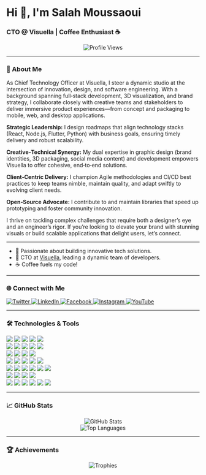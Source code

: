 # Hi 👋, I'm Salah Moussaoui 

### CTO @ Visuella | Coffee Enthusiast ☕

<p align="center">
  <img src="https://komarev.com/ghpvc/?username=salah-moussaoui&label=Profile%20views&color=0e75b6&style=flat" alt="Profile Views" />
</p>

---

### 🚀 About Me

As Chief Technology Officer at Visuella, I steer a dynamic studio at the intersection of innovation, design, and software engineering. With a background spanning full‑stack development, 3D visualization, and brand strategy, I collaborate closely with creative teams and stakeholders to deliver immersive product experiences—from concept and packaging to mobile, web, and desktop applications.

**Strategic Leadership:** I design roadmaps that align technology stacks (React, Node.js, Flutter, Python) with business goals, ensuring timely delivery and robust scalability.

**Creative‑Technical Synergy:** My dual expertise in graphic design (brand identities, 3D packaging, social media content) and development empowers Visuella to offer cohesive, end‑to‑end solutions.

**Client‑Centric Delivery:** I champion Agile methodologies and CI/CD best practices to keep teams nimble, maintain quality, and adapt swiftly to evolving client needs.

**Open‑Source Advocate:** I contribute to and maintain libraries that speed up prototyping and foster community innovation.

I thrive on tackling complex challenges that require both a designer’s eye and an engineer’s rigor. If you’re looking to elevate your brand with stunning visuals or build scalable applications that delight users, let’s connect.

---

- 🧠 Passionate about building innovative tech solutions.
- 💼 CTO at [Visuella](https://visuella-dz.com), leading a dynamic team of developers.
- ☕ Coffee fuels my code!

---

### 🌐 Connect with Me

<p align="left">
  <a href="https://twitter.com/visuella_dz" target="_blank">
    <img src="https://img.shields.io/badge/Twitter-1DA1F2?style=flat&logo=twitter&logoColor=white" alt="Twitter" />
  </a>
  <a href="https://linkedin.com/company/visuella-dz/" target="_blank">
    <img src="https://img.shields.io/badge/LinkedIn-0A66C2?style=flat&logo=linkedin&logoColor=white" alt="LinkedIn" />
  </a>
  <a href="https://fb.com/dzvisuella" target="_blank">
    <img src="https://img.shields.io/badge/Facebook-1877F2?style=flat&logo=facebook&logoColor=white" alt="Facebook" />
  </a>
  <a href="https://instagram.com/visuella_dz" target="_blank">
    <img src="https://img.shields.io/badge/Instagram-E4405F?style=flat&logo=instagram&logoColor=white" alt="Instagram" />
  </a>
  <a href="https://www.youtube.com/@visuella_dz" target="_blank">
    <img src="https://img.shields.io/badge/YouTube-FF0000?style=flat&logo=youtube&logoColor=white" alt="YouTube" />
  </a>
</p>

---

### 🛠️ Technologies & Tools

<p>
  <img src="https://img.shields.io/badge/React-20232A?style=flat&logo=react&logoColor=61DAFB" />
  <img src="https://img.shields.io/badge/Vue.js-35495E?style=flat&logo=vue.js&logoColor=4FC08D" />
  <img src="https://img.shields.io/badge/Next.js-000000?style=flat&logo=next.js&logoColor=white" />
  <img src="https://img.shields.io/badge/Tailwind_CSS-38B2AC?style=flat&logo=tailwind-css&logoColor=white" />
  <img src="https://img.shields.io/badge/Bootstrap-563D7C?style=flat&logo=bootstrap&logoColor=white" />
  <br/>
  <img src="https://img.shields.io/badge/Node.js-339933?style=flat&logo=nodedotjs&logoColor=white" />
  <img src="https://img.shields.io/badge/Express.js-000000?style=flat&logo=express&logoColor=white" />
  <img src="https://img.shields.io/badge/Laravel-FF2D20?style=flat&logo=laravel&logoColor=white" />
  <img src="https://img.shields.io/badge/PHP-777BB4?style=flat&logo=php&logoColor=white" />
  <img src="https://img.shields.io/badge/Python-3776AB?style=flat&logo=python&logoColor=white" />
  <br/>
  <img src="https://img.shields.io/badge/Flutter-02569B?style=flat&logo=flutter&logoColor=white" />
  <img src="https://img.shields.io/badge/React_Native-20232A?style=flat&logo=react&logoColor=61DAFB" />
  <img src="https://img.shields.io/badge/Kotlin-0095D5?style=flat&logo=kotlin&logoColor=white" />
  <img src="https://img.shields.io/badge/Android-3DDC84?style=flat&logo=android&logoColor=white" />
  <br/>
  <img src="https://img.shields.io/badge/MySQL-4479A1?style=flat&logo=mysql&logoColor=white" />
  <img src="https://img.shields.io/badge/PostgreSQL-336791?style=flat&logo=postgresql&logoColor=white" />
  <img src="https://img.shields.io/badge/MongoDB-47A248?style=flat&logo=mongodb&logoColor=white" />
  <img src="https://img.shields.io/badge/Redis-DC382D?style=flat&logo=redis&logoColor=white" />
  <img src="https://img.shields.io/badge/SQLite-003B57?style=flat&logo=sqlite&logoColor=white" />
  <br/>
  <img src="https://img.shields.io/badge/Docker-2496ED?style=flat&logo=docker&logoColor=white" />
  <img src="https://img.shields.io/badge/AWS-232F3E?style=flat&logo=amazon-aws&logoColor=white" />
  <img src="https://img.shields.io/badge/Azure-0078D4?style=flat&logo=microsoft-azure&logoColor=white" />
  <img src="https://img.shields.io/badge/Google_Cloud-4285F4?style=flat&logo=google-cloud&logoColor=white" />
  <img src="https://img.shields.io/badge/Heroku-430098?style=flat&logo=heroku&logoColor=white" />
  <img src="https://img.shields.io/badge/Nginx-009639?style=flat&logo=nginx&logoColor=white" />
  <br/>
  <img src="https://img.shields.io/badge/Figma-F24E1E?style=flat&logo=figma&logoColor=white" />
  <img src="https://img.shields.io/badge/Adobe_Illustrator-FF9A00?style=flat&logo=adobe-illustrator&logoColor=white" />
  <img src="https://img.shields.io/badge/Adobe_Photoshop-31A8FF?style=flat&logo=adobe-photoshop&logoColor=white" />
  <img src="https://img.shields.io/badge/Adobe_XD-FF61F6?style=flat&logo=adobe-xd&logoColor=white" />
  <br/>
  <img src="https://img.shields.io/badge/Git-F05032?style=flat&logo=git&logoColor=white" />
  <img src="https://img.shields.io/badge/GitHub-181717?style=flat&logo=github&logoColor=white" />
  <img src="https://img.shields.io/badge/GraphQL-E10098?style=flat&logo=graphql&logoColor=white" />
  <img src="https://img.shields.io/badge/Postman-FF6C37?style=flat&logo=postman&logoColor=white" />
  <img src="https://img.shields.io/badge/Webpack-8DD6F9?style=flat&logo=webpack&logoColor=white" />
  <img src="https://img.shields.io/badge/Bash-4EAA25?style=flat&logo=gnu-bash&logoColor=white" />
</p>

---

### 📈 GitHub Stats

<p align="center">
  <img src="https://salah-github-readme-stats.vercel.app/api?username=salah-moussaoui&show_icons=true&theme=default" alt="GitHub Stats" />
  <br/>
  <img src="https://salah-github-readme-stats.vercel.app/api/top-langs/?username=salah-moussaoui&layout=compact" alt="Top Languages" />
</p>

---

### 🏆 Achievements

<p align="center">
  <img src="https://github-profile-trophy.vercel.app/?username=salah-moussaoui&theme=flat" alt="Trophies" />
</p>
